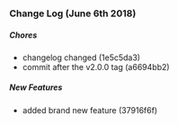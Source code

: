 ### Change Log (June 6th 2018)

##### Chores

*  changelog changed (1e5c5da3)
*  commit after the v2.0.0 tag (a6694bb2)

##### New Features

*  added brand new feature (37916f6f)

